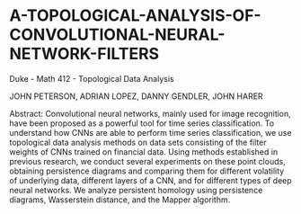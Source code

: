 # A-TOPOLOGICAL-ANALYSIS-OF-CONVOLUTIONAL-NEURAL-NETWORK-FILTERS

Duke - Math 412 - Topological Data Analysis 

JOHN PETERSON, ADRIAN LOPEZ, DANNY GENDLER, JOHN HARER

Abstract: Convolutional neural networks, mainly used for image recognition, have been proposed as a powerful tool for time series classification. To understand how CNNs are able to perform time series classification, we use topological data analysis methods on data sets consisting of the filter weights of CNNs trained on financial data. Using methods established in previous research, we conduct several experiments on these point clouds, obtaining persistence diagrams and comparing them for different volatility of underlying data, different layers of a CNN, and for different types of deep neural networks. We analyze persistent homology using persistence diagrams, Wasserstein distance, and the Mapper algorithm.
